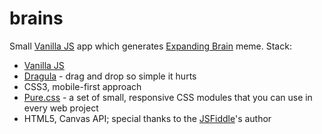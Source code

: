 # brains
Small [Vanilla JS](http://vanilla-js.com/) app which generates [Expanding Brain](http://knowyourmeme.com/memes/expanding-brain) meme.
Stack:

 - [Vanilla JS](http://vanilla-js.com/)
 - [Dragula](https://github.com/bevacqua/dragula) - drag and drop so simple it hurts
 - CSS3, mobile-first approach
 - [Pure.css](http://purecss.io/) - a set of small, responsive CSS modules that you can use in every web project
 - HTML5, Canvas API; special thanks to the [JSFiddle](https://jsfiddle.net/AbdiasSoftware/7PRNN/)'s author
